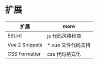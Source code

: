 # 扩展

| 扩展           | more                |
| -------------- | ------------------- |
| ESLint         | js 代码风格检查     |
| Vue 2 Snippets | \*.vue 文件代码支持 |
| CSS Formatter  | css 代码格式化      |